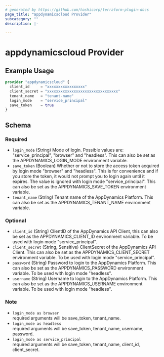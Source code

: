 ```yaml
---
# generated by https://github.com/hashicorp/terraform-plugin-docs
page_title: "appdynamicscloud Provider"
subcategory: ""
description: |-
  
---
```


# appdynamicscloud Provider



## Example Usage

```terraform
provider "appdynamicscloud" {
  client_id     = "xxxxxxxxxxxxxxxxx"
  client_secret = "xxxxxxxxxxxxxxxxxxxxxxxxxxxxxxxx"
  tenant_name   = "tenant-name"
  login_mode    = "service_principal"
  save_token    = true
}
```

<!-- schema generated by tfplugindocs -->
## Schema

### Required

- `login_mode` (String) Mode of login. Possible values are: "service_principal", "browser" and "headless". This can also be set as the APPDYNAMICS_LOGIN_MODE environment variable.
- `save_token` (Boolean) Whether or not to store the access token acquired by login mode "browser" and "headless". This is for convenience and if you store the token, it would not prompt you to login again until it expires. The value is ignored with login mode "service_principal". This can also be set as the APPDYNAMICS_SAVE_TOKEN environment variable.
- `tenant_name` (String) Tenant name of the AppDynamics Platform. This can also be set as the APPDYNAMICS_TENANT_NAME environment variable.

### Optional

- `client_id` (String) ClientID of the AppDynamics API Client, this can also be set as the APPDYNAMICS_CLIENT_ID environment variable. To be used with login mode "service_principal".
- `client_secret` (String, Sensitive) ClientSecret of the AppDynamics API Client. This can also be set as the APPDYNAMICS_CLIENT_SECRET environment variable. To be used with login mode "service_principal".
- `password` (String) Password to login to the AppDynamics Platform. This can also be set as the APPDYNAMICS_PASSWORD environment variable. To be used with login mode "headless".
- `username` (String) Username to login to the AppDynamics Platform. This can also be set as the APPDYNAMICS_USERNAME environment variable. To be used with login mode "headless".

### Note

- `login_mode as browser`  
  required arguments will be save_token, tenant_name.
- `login_mode as headless`  
  required arguments will be save_token, tenant_name, username, password.
- `login_mode as service_principal`   
  required arguments will be save_token, tenant_name, client_id, client_secret.
    